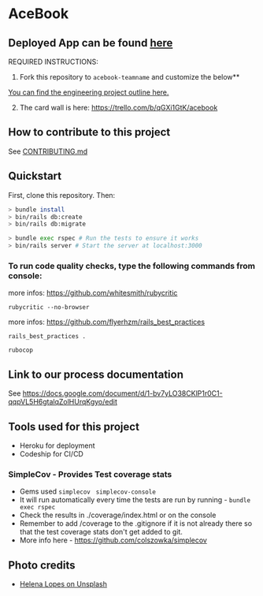 # AceBook

## Deployed App can be found [here](https://makers-acebook-creators.herokuapp.com/)

REQUIRED INSTRUCTIONS:

1. Fork this repository to `acebook-teamname` and customize
the below**

[You can find the engineering project outline here.](https://github.com/makersacademy/course/tree/master/engineering_projects/rails)

2. The card wall is here: https://trello.com/b/qGXi1GtK/acebook

## How to contribute to this project
See [CONTRIBUTING.md](CONTRIBUTING.md)

## Quickstart

First, clone this repository. Then:

```bash
> bundle install
> bin/rails db:create
> bin/rails db:migrate

> bundle exec rspec # Run the tests to ensure it works
> bin/rails server # Start the server at localhost:3000
```
### To run code quality checks, type the following commands from console:
more infos: https://github.com/whitesmith/rubycritic
```
rubycritic --no-browser
```
more infos: https://github.com/flyerhzm/rails_best_practices
```
rails_best_practices .
```
```
rubocop
```


## Link to our process documentation
See https://docs.google.com/document/d/1-bv7yLO38CKlP1r0C1-qqpVL5H6gtalqZolHUrqKgyo/edit

## Tools used for this project

* Heroku for deployment
* Codeship for CI/CD

### SimpleCov - Provides Test coverage stats
* Gems used
```simplecov```
``` simplecov-console```
* It will run automatically every time the tests are run by running -
```bundle exec rspec```
* Check the results in ./coverage/index.html or on the console
* Remember to add /coverage to the .gitignore if it is not already there so that the test coverage stats don't get added to git.
* More info here - https://github.com/colszowka/simplecov

## Photo credits

* [Helena Lopes on Unsplash](https://unsplash.com/photos/PGnqT0rXWLs)
